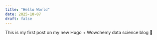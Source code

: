 ```yaml
---
title: "Hello World"
date: 2025-10-07
draft: false
---
```

This is my first post on my new Hugo + Wowchemy data science blog 🎉

